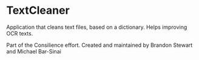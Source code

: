 TextCleaner
===========
Application that cleans text files, based on a dictionary. Helps improving OCR texts.

Part of the Consilience effort. Created and maintained by Brandon Stewart and Michael Bar-Sinai
